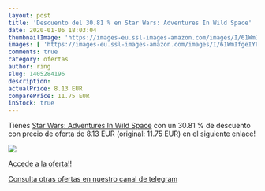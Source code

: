 ```yaml
---
layout: post
title: 'Descuento del 30.81 % en Star Wars: Adventures In Wild Space'
date: 2020-01-06 18:03:04
thumbnailImage: 'https://images-eu.ssl-images-amazon.com/images/I/61WmIfgeIYL._SL200_.jpg'
images: [ 'https://images-eu.ssl-images-amazon.com/images/I/61WmIfgeIYL._SL200_.jpg' ]
comments: true
category: ofertas
author: ring
slug: 1405284196
description:
actualPrice: 8.13 EUR
comparePrice: 11.75 EUR
inStock: true
---
```


Tienes [Star Wars: Adventures In Wild Space](https://www.amazon.com/dp/1405284196/?tag=redken08-20) con un 30.81 % de descuento con precio de oferta de 8.13 EUR (original: 11.75 EUR) en el siguiente enlace!

[![](https://images-eu.ssl-images-amazon.com/images/I/61WmIfgeIYL._SL200_.jpg)](https://www.amazon.com/dp/1405284196/?tag=redken08-20)

[Accede a la oferta!!](https://www.amazon.com/dp/1405284196/?tag=redken08-20)

[Consulta otras ofertas en nuestro canal de telegram](https://t.me/s/ofertas25)
